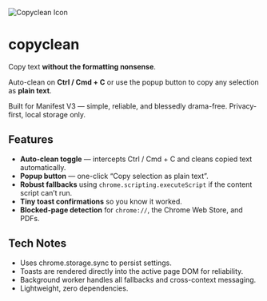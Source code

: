 ![Copyclean Icon](https://www.lukedunsmore.com/wp-content/uploads/2025/10/CopyClean-Icon.png)

# copyclean
Copy text **without the formatting nonsense**.

Auto-clean on **Ctrl / Cmd + C** or use the popup button to copy any selection as **plain text**.

Built for Manifest V3 — simple, reliable, and blessedly drama-free. Privacy-first, local storage only.

## Features

- **Auto-clean toggle** — intercepts Ctrl / Cmd + C and cleans copied text automatically.
- **Popup button** — one-click “Copy selection as plain text”.
- **Robust fallbacks** using `chrome.scripting.executeScript` if the content script can’t run.
- **Tiny toast confirmations** so you know it worked.
- **Blocked-page detection** for `chrome://`, the Chrome Web Store, and PDFs.

## Tech Notes

- Uses chrome.storage.sync to persist settings.
- Toasts are rendered directly into the active page DOM for reliability.
- Background worker handles all fallbacks and cross-context messaging.
- Lightweight, zero dependencies.
